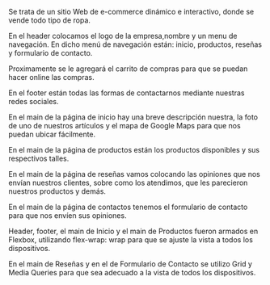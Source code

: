 Se trata de un sitio Web de e-commerce dinámico e interactivo, donde se vende todo tipo de ropa.

En el header colocamos el logo de la empresa,nombre y un menu de navegación.
En dicho menú de navegación están: inicio, productos, reseñas y formulario de contacto.

Proximamente se le agregará el carrito de compras para que se puedan hacer online las compras.

En el footer están todas las formas de contactarnos mediante nuestras redes sociales.

En el main de la página de inicio hay una breve descripción nuestra, la foto de uno de nuestros artículos y el mapa de Google Maps para que nos puedan ubicar fácilmente.

En el main de la página de productos están los productos disponibles y sus respectivos talles.

En el main de la página de reseñas vamos colocando las opiniones que nos envían nuestros clientes, sobre como los atendimos, que les parecieron nuestros productos y demás.

En el main de la página de contactos tenemos el formulario de contacto para que nos envíen sus opiniones.

Header, footer, el main de Inicio y el main de Productos fueron armados en Flexbox, utilizando flex-wrap: wrap para que se ajuste la vista a todos los dispositivos.

En el main de Reseñas y en el de Formulario de Contacto se utilizo Grid y Media Queries para que sea adecuado a la vista de todos los dispositivos.

